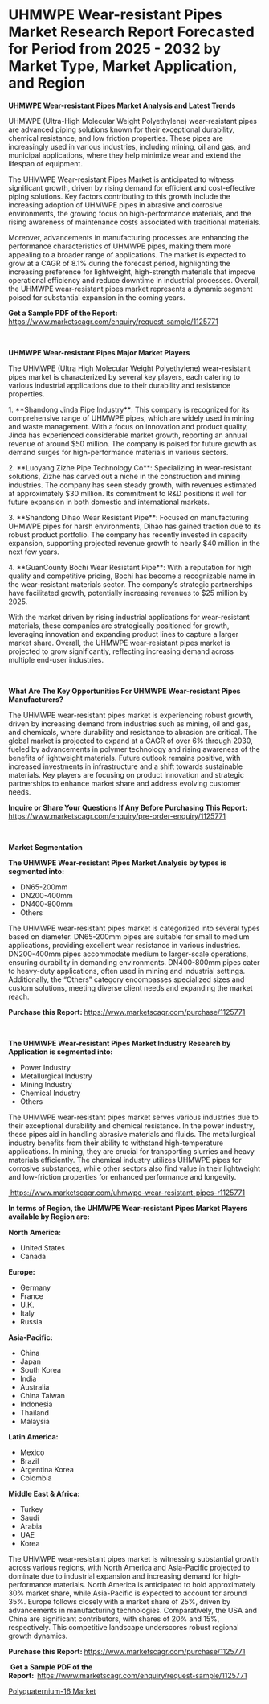 <p><h1>UHMWPE Wear-resistant Pipes Market Research Report Forecasted for Period from 2025 -  2032 by Market Type, Market Application, and Region</h1></p><p><strong>UHMWPE Wear-resistant Pipes Market Analysis and Latest Trends</strong></p>
<p><p>UHMWPE (Ultra-High Molecular Weight Polyethylene) wear-resistant pipes are advanced piping solutions known for their exceptional durability, chemical resistance, and low friction properties. These pipes are increasingly used in various industries, including mining, oil and gas, and municipal applications, where they help minimize wear and extend the lifespan of equipment. </p><p>The UHMWPE Wear-resistant Pipes Market is anticipated to witness significant growth, driven by rising demand for efficient and cost-effective piping solutions. Key factors contributing to this growth include the increasing adoption of UHMWPE pipes in abrasive and corrosive environments, the growing focus on high-performance materials, and the rising awareness of maintenance costs associated with traditional materials. </p><p>Moreover, advancements in manufacturing processes are enhancing the performance characteristics of UHMWPE pipes, making them more appealing to a broader range of applications. The market is expected to grow at a CAGR of 8.1% during the forecast period, highlighting the increasing preference for lightweight, high-strength materials that improve operational efficiency and reduce downtime in industrial processes. Overall, the UHMWPE wear-resistant pipes market represents a dynamic segment poised for substantial expansion in the coming years.</p></p>
<p><strong>Get a Sample PDF of the Report:&nbsp;</strong> <a href="https://www.marketscagr.com/enquiry/request-sample/1125771?utm_campaign=2566&utm_medium=2&utm_source=Github&utm_content=ia&utm_term=02042025&utm_id=uhmwpe-wear-resistant-pipes">https://www.marketscagr.com/enquiry/request-sample/1125771</a></p>
<p>&nbsp;</p>
<p><strong>UHMWPE Wear-resistant Pipes Major Market Players</strong></p>
<p><p>The UHMWPE (Ultra High Molecular Weight Polyethylene) wear-resistant pipes market is characterized by several key players, each catering to various industrial applications due to their durability and resistance properties.</p><p>1. **Shandong Jinda Pipe Industry**: This company is recognized for its comprehensive range of UHMWPE pipes, which are widely used in mining and waste management. With a focus on innovation and product quality, Jinda has experienced considerable market growth, reporting an annual revenue of around $50 million. The company is poised for future growth as demand surges for high-performance materials in various sectors.</p><p>2. **Luoyang Zizhe Pipe Technology Co**: Specializing in wear-resistant solutions, Zizhe has carved out a niche in the construction and mining industries. The company has seen steady growth, with revenues estimated at approximately $30 million. Its commitment to R&D positions it well for future expansion in both domestic and international markets.</p><p>3. **Shandong Dihao Wear Resistant Pipe**: Focused on manufacturing UHMWPE pipes for harsh environments, Dihao has gained traction due to its robust product portfolio. The company has recently invested in capacity expansion, supporting projected revenue growth to nearly $40 million in the next few years.</p><p>4. **GuanCounty Bochi Wear Resistant Pipe**: With a reputation for high quality and competitive pricing, Bochi has become a recognizable name in the wear-resistant materials sector. The company’s strategic partnerships have facilitated growth, potentially increasing revenues to $25 million by 2025.</p><p>With the market driven by rising industrial applications for wear-resistant materials, these companies are strategically positioned for growth, leveraging innovation and expanding product lines to capture a larger market share. Overall, the UHMWPE wear-resistant pipes market is projected to grow significantly, reflecting increasing demand across multiple end-user industries.</p></p>
<p>&nbsp;</p>
<p><strong>What Are The Key Opportunities For UHMWPE Wear-resistant Pipes Manufacturers?</strong></p>
<p><p>The UHMWPE wear-resistant pipes market is experiencing robust growth, driven by increasing demand from industries such as mining, oil and gas, and chemicals, where durability and resistance to abrasion are critical. The global market is projected to expand at a CAGR of over 6% through 2030, fueled by advancements in polymer technology and rising awareness of the benefits of lightweight materials. Future outlook remains positive, with increased investments in infrastructure and a shift towards sustainable materials. Key players are focusing on product innovation and strategic partnerships to enhance market share and address evolving customer needs.</p></p>
<p><strong>Inquire or Share Your Questions If Any Before Purchasing This Report:</strong> <a href="https://www.marketscagr.com/enquiry/pre-order-enquiry/1125771?utm_campaign=2566&utm_medium=2&utm_source=Github&utm_content=ia&utm_term=02042025&utm_id=uhmwpe-wear-resistant-pipes">https://www.marketscagr.com/enquiry/pre-order-enquiry/1125771</a></p>
<p>&nbsp;</p>
<p><strong>Market Segmentation</strong></p>
<p><strong>The UHMWPE Wear-resistant Pipes Market Analysis by types is segmented into:</strong></p>
<p><ul><li>DN65-200mm</li><li>DN200-400mm</li><li>DN400-800mm</li><li>Others</li></ul></p>
<p><p>The UHMWPE wear-resistant pipes market is categorized into several types based on diameter. DN65-200mm pipes are suitable for small to medium applications, providing excellent wear resistance in various industries. DN200-400mm pipes accommodate medium to larger-scale operations, ensuring durability in demanding environments. DN400-800mm pipes cater to heavy-duty applications, often used in mining and industrial settings. Additionally, the “Others” category encompasses specialized sizes and custom solutions, meeting diverse client needs and expanding the market reach.</p></p>
<p><strong>Purchase this Report:&nbsp;</strong><a href="https://www.marketscagr.com/purchase/1125771?utm_campaign=2566&utm_medium=2&utm_source=Github&utm_content=ia&utm_term=02042025&utm_id=uhmwpe-wear-resistant-pipes">https://www.marketscagr.com/purchase/1125771</a></p>
<p>&nbsp;</p>
<p><strong>The UHMWPE Wear-resistant Pipes Market Industry Research by Application is segmented into:</strong></p>
<p><ul><li>Power Industry</li><li>Metallurgical Industry</li><li>Mining Industry</li><li>Chemical Industry</li><li>Others</li></ul></p>
<p><p>The UHMWPE wear-resistant pipes market serves various industries due to their exceptional durability and chemical resistance. In the power industry, these pipes aid in handling abrasive materials and fluids. The metallurgical industry benefits from their ability to withstand high-temperature applications. In mining, they are crucial for transporting slurries and heavy materials efficiently. The chemical industry utilizes UHMWPE pipes for corrosive substances, while other sectors also find value in their lightweight and low-friction properties for enhanced performance and longevity.</p></p>
<p><a href="https://www.marketscagr.com/uhmwpe-wear-resistant-pipes-r1125771?utm_campaign=2566&utm_medium=2&utm_source=Github&utm_content=ia&utm_term=02042025&utm_id=uhmwpe-wear-resistant-pipes">&nbsp;https://www.marketscagr.com/uhmwpe-wear-resistant-pipes-r1125771</a></p>
<p><strong>In terms of Region, the UHMWPE Wear-resistant Pipes Market Players available by Region are:</strong></p>
<p>
    <p> <strong> North America: </strong>
        <ul>
            <li>United States</li>
            <li>Canada</li>
        </ul>
        </p> 
    <p> <strong> Europe: </strong>
        <ul>
            <li>Germany</li>
            <li>France</li>
            <li>U.K.</li>
            <li>Italy</li>
            <li>Russia</li>
        </ul>
        </p> 
    <p> <strong> Asia-Pacific: </strong>
        <ul>
            <li>China</li>
            <li>Japan</li>
            <li>South Korea</li>
            <li>India</li>
            <li>Australia</li>
            <li>China Taiwan</li>
            <li>Indonesia</li>
            <li>Thailand</li>
            <li>Malaysia</li>
        </ul>
        </p> 
    <p> <strong> Latin America: </strong>
        <ul>
            <li>Mexico</li>
            <li>Brazil</li>
            <li>Argentina Korea</li>
            <li>Colombia</li>
        </ul>
        </p> 
    <p> <strong> Middle East & Africa: </strong>
        <ul>
            <li>Turkey</li>
            <li>Saudi</li>
            <li>Arabia</li>
            <li>UAE</li>
            <li>Korea</li>
        </ul>
    </p>
    </p>
<p><p>The UHMWPE wear-resistant pipes market is witnessing substantial growth across various regions, with North America and Asia-Pacific projected to dominate due to industrial expansion and increasing demand for high-performance materials. North America is anticipated to hold approximately 30% market share, while Asia-Pacific is expected to account for around 35%. Europe follows closely with a market share of 25%, driven by advancements in manufacturing technologies. Comparatively, the USA and China are significant contributors, with shares of 20% and 15%, respectively. This competitive landscape underscores robust regional growth dynamics.</p></p>
<p><strong>Purchase this Report: </strong><a href="https://www.marketscagr.com/purchase/1125771?utm_campaign=2566&utm_medium=2&utm_source=Github&utm_content=ia&utm_term=02042025&utm_id=uhmwpe-wear-resistant-pipes">https://www.marketscagr.com/purchase/1125771</a></p>
<p>&nbsp;<strong>Get a Sample PDF of the Report:&nbsp;&nbsp;</strong><a href="https://www.marketscagr.com/enquiry/request-sample/1125771?utm_campaign=2566&utm_medium=2&utm_source=Github&utm_content=ia&utm_term=02042025&utm_id=uhmwpe-wear-resistant-pipes">https://www.marketscagr.com/enquiry/request-sample/1125771</a></p>
<p><strong></strong></p>
<p><p><a href="https://github.com/curinbucan9/Market-Research-Report-List-1/blob/main/polyquaternium-16-market.md?utm_campaign=2566&utm_medium=2&utm_source=Github&utm_content=ia&utm_term=02042025&utm_id=uhmwpe-wear-resistant-pipes">Polyquaternium-16 Market</a></p></p>
